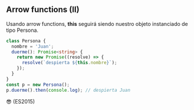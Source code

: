 ## Arrow functions (II)

Usando arrow functions, **this** seguirá siendo nuestro objeto instanciado de tipo Persona.

```ts
class Persona {
  nombre = 'Juan';
  duerme(): Promise<string> {
    return new Promise((resolve) => {
      resolve(`despierta ${this.nombre}`);
    });
  }
}
const p = new Persona();
p.duerme().then(console.log); // despierta Juan
```
😎 (ES2015)
